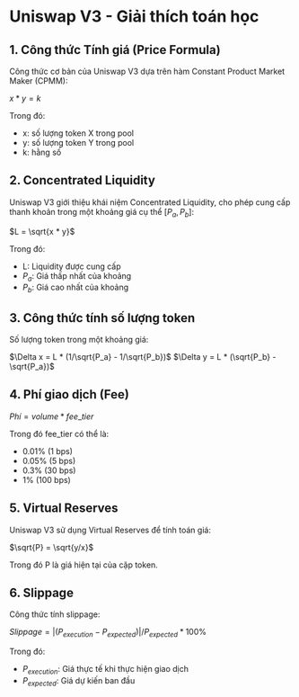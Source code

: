 # Uniswap V3 - Giải thích toán học

## 1. Công thức Tính giá (Price Formula)

Công thức cơ bản của Uniswap V3 dựa trên hàm Constant Product Market Maker (CPMM):

$x * y = k$

Trong đó:
- x: số lượng token X trong pool
- y: số lượng token Y trong pool 
- k: hằng số

## 2. Concentrated Liquidity

Uniswap V3 giới thiệu khái niệm Concentrated Liquidity, cho phép cung cấp thanh khoản trong một khoảng giá cụ thể $[P_a, P_b]$:

$L = \sqrt{x * y}$

Trong đó:
- L: Liquidity được cung cấp
- $P_a$: Giá thấp nhất của khoảng
- $P_b$: Giá cao nhất của khoảng

## 3. Công thức tính số lượng token

Số lượng token trong một khoảng giá:

$\Delta x = L * (1/\sqrt{P_a} - 1/\sqrt{P_b})$
$\Delta y = L * (\sqrt{P_b} - \sqrt{P_a})$

## 4. Phí giao dịch (Fee)

$Phí = volume * fee\_tier$

Trong đó fee_tier có thể là:
- 0.01% (1 bps)
- 0.05% (5 bps)
- 0.3% (30 bps)
- 1% (100 bps)

## 5. Virtual Reserves

Uniswap V3 sử dụng Virtual Reserves để tính toán giá:

$\sqrt{P} = \sqrt{y/x}$

Trong đó P là giá hiện tại của cặp token.

## 6. Slippage

Công thức tính slippage:

$Slippage = |{(P_{execution} - P_{expected})}| / P_{expected} * 100\%$

Trong đó:
- $P_{execution}$: Giá thực tế khi thực hiện giao dịch
- $P_{expected}$: Giá dự kiến ban đầu
